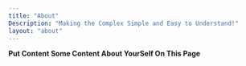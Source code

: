 ```yaml
---
title: "About"
Description: "Making the Complex Simple and Easy to Understand!"
layout: "about"
---
```


**Put Content Some Content About YourSelf On This Page**


